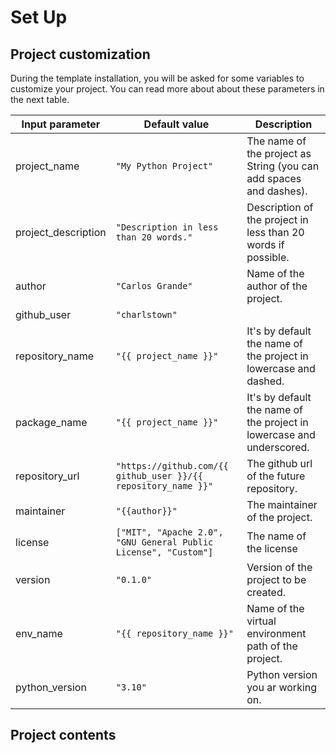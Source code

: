 # Set Up

## Project customization

During the template installation, you will be asked for some variables to customize your project. You can read more about about these parameters in the next table.

| Input parameter | Default value | Description |
| --- | --- | --- |
| project_name | `"My Python Project"` | The name of the project as String (you can add spaces and dashes). |
| project_description | `"Description in less than 20 words."` | Description of the project in less than 20 words if possible. |
| author | `"Carlos Grande"` | Name of the author of the project. |
| github_user | `"charlstown"` | 
| repository_name | `"{{ project_name }}"` | It's by default the name of the project in lowercase and dashed. |
| package_name | `"{{ project_name }}"` | It's by default the name of the project in lowercase and underscored. |
| repository_url | `"https://github.com/{{ github_user }}/{{ repository_name }}"` | The github url of the future repository. |
| maintainer | `"{{author}}"` | The maintainer of the project. |
| license | `["MIT", "Apache 2.0", "GNU General Public License", "Custom"]` | The name of the license |
| version | `"0.1.0"` | Version of the project to be created. |
| env_name | `"{{ repository_name }}"` | Name of the virtual environment path of the project. |
| python_version | `"3.10"` | Python version you ar working on. |

## Project contents


## 

